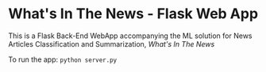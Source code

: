# What's In The News - Flask Web App

This is a Flask Back-End WebApp accompanying the ML solution for News Articles Classification and Summarization, *What's In The News*

To run the app: `python server.py`
